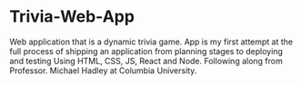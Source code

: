 # Trivia-Web-App
Web application that is a dynamic trivia game. App is my first attempt at the full process of shipping an application from planning stages to deploying and testing Using HTML, CSS, JS, React and Node. Following along from Professor. Michael Hadley at Columbia University.
